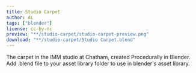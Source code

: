 ```yaml
---
title: Studio Carpet
author: AL
tags: ["blender"]
license: cc-by-nc
preview: "**/studio-carpet/studio-carpet-preview.png"
download: "**/studio-carpet/Studio Carpet.blend"
---
```




The carpet in the IMM studio at Chatham, created Procedurally in Blender. Add .blend file to your asset library folder to use in blender's asset library.
